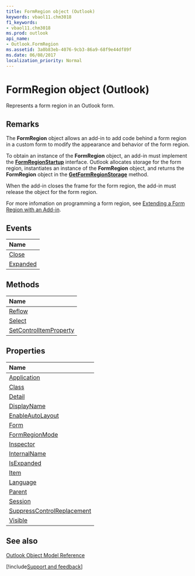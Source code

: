 ```yaml
---
title: FormRegion object (Outlook)
keywords: vbaol11.chm3018
f1_keywords:
- vbaol11.chm3018
ms.prod: outlook
api_name:
- Outlook.FormRegion
ms.assetid: 3a0b83eb-4076-9cb3-86a9-68f9e44df89f
ms.date: 06/08/2017
localization_priority: Normal
---
```



# FormRegion object (Outlook)

Represents a form region in an Outlook form.


## Remarks

The  **FormRegion** object allows an add-in to add code behind a form region in a custom form to modify the appearance and behavior of the form region.

To obtain an instance of the  **FormRegion** object, an add-in must implement the **[FormRegionStartup](Outlook.formregionstartup.md)** interface. Outlook allocates storage for the form region, instantiates an instance of the **FormRegion** object, and returns the **FormRegion** object in the **[GetFormRegionStorage](Outlook.FormRegionStartup.GetFormRegionStorage.md)** method.

When the add-in closes the frame for the form region, the add-in must release the object for the form region.

For more infomation on programming a form region, see [Extending a Form Region with an Add-in](../outlook/Concepts/Specifying-Form-Behavior/extending-a-form-region-with-an-add-in.md).


## Events



|Name|
|:-----|
|[Close](Outlook.FormRegion.Close.md)|
|[Expanded](Outlook.FormRegion.Expanded.md)|

## Methods



|Name|
|:-----|
|[Reflow](Outlook.FormRegion.Reflow.md)|
|[Select](Outlook.FormRegion.Select.md)|
|[SetControlItemProperty](Outlook.FormRegion.SetControlItemProperty.md)|

## Properties



|Name|
|:-----|
|[Application](Outlook.FormRegion.Application.md)|
|[Class](Outlook.FormRegion.Class.md)|
|[Detail](Outlook.FormRegion.Detail.md)|
|[DisplayName](Outlook.FormRegion.DisplayName.md)|
|[EnableAutoLayout](Outlook.FormRegion.EnableAutoLayout.md)|
|[Form](Outlook.FormRegion.Form.md)|
|[FormRegionMode](Outlook.FormRegion.FormRegionMode.md)|
|[Inspector](Outlook.FormRegion.Inspector.md)|
|[InternalName](Outlook.FormRegion.InternalName.md)|
|[IsExpanded](Outlook.FormRegion.IsExpanded.md)|
|[Item](Outlook.FormRegion.Item.md)|
|[Language](Outlook.FormRegion.Language.md)|
|[Parent](Outlook.FormRegion.Parent.md)|
|[Session](Outlook.FormRegion.Session.md)|
|[SuppressControlReplacement](Outlook.FormRegion.SuppressControlReplacement.md)|
|[Visible](Outlook.FormRegion.Visible.md)|

## See also


[Outlook Object Model Reference](overview/Outlook/object-model.md)

[!include[Support and feedback](~/includes/feedback-boilerplate.md)]